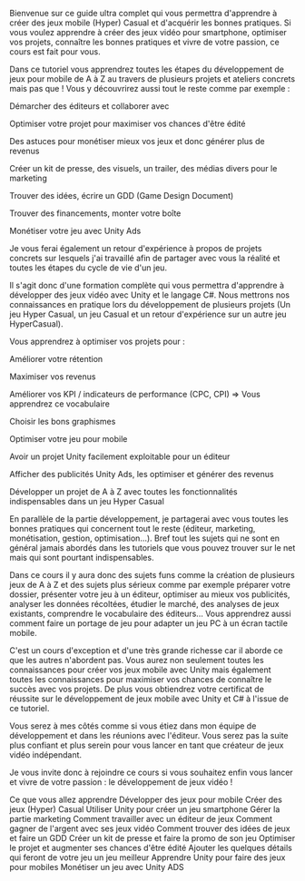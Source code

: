 Bienvenue sur ce guide ultra complet qui vous permettra d'apprendre à créer des jeux mobile (Hyper) Casual et d'acquérir les bonnes pratiques.
Si vous voulez apprendre à créer des jeux vidéo pour smartphone, optimiser vos projets, connaître les bonnes pratiques et vivre de votre passion, ce cours est fait pour vous.

Dans ce tutoriel vous apprendrez toutes les étapes du développement de jeux pour mobile de A à Z au travers de plusieurs projets et ateliers concrets mais pas que ! Vous y découvrirez aussi tout le reste comme par exemple :

Démarcher des éditeurs et collaborer avec

Optimiser votre projet pour maximiser vos chances d'être édité

Des astuces pour monétiser mieux vos jeux et donc générer plus de revenus

Créer un kit de presse, des visuels, un trailer, des médias divers pour le marketing

Trouver des idées, écrire un GDD (Game Design Document)

Trouver des financements, monter votre boîte

Monétiser votre jeu avec Unity Ads

Je vous ferai également un retour d'expérience à propos de projets concrets sur lesquels j'ai travaillé afin de partager avec vous la réalité et toutes les étapes du cycle de vie d'un jeu.

Il s'agit donc d'une formation complète qui vous permettra d'apprendre à développer des jeux vidéo avec Unity et le langage C#. Nous mettrons nos connaissances en pratique lors du développement de plusieurs projets (Un jeu Hyper Casual, un jeu Casual et un retour d'expérience sur un autre jeu HyperCasual).

Vous apprendrez à optimiser vos projets pour :

Améliorer votre rétention

Maximiser vos revenus

Améliorer vos KPI / indicateurs de performance (CPC, CPI) => Vous apprendrez ce vocabulaire

Choisir les bons graphismes

Optimiser votre jeu pour mobile

Avoir un projet Unity facilement exploitable pour un éditeur

Afficher des publicités Unity Ads, les optimiser et générer des revenus

Développer un projet de A à Z avec toutes les fonctionnalités indispensables dans un jeu Hyper Casual

En parallèle de la partie développement, je partagerai avec vous toutes les bonnes pratiques qui concernent tout le reste (éditeur, marketing, monétisation, gestion, optimisation...). Bref tout les sujets qui ne sont en général jamais abordés dans les tutoriels que vous pouvez trouver sur le net mais qui sont pourtant indispensables.

Dans ce cours il y aura donc des sujets funs comme la création de plusieurs jeux de A à Z et des sujets plus sérieux comme par exemple préparer votre dossier, présenter votre jeu à un éditeur, optimiser au mieux vos publicités, analyser les données récoltées, étudier le marché, des analyses de jeux existants, comprendre le vocabulaire des éditeurs...
Vous apprendrez aussi comment faire un portage de jeu pour adapter un jeu PC à un écran tactile mobile.

C'est un cours d'exception et d'une très grande richesse car il aborde ce que les autres n'abordent pas. Vous aurez non seulement toutes les connaissances pour créer vos jeux mobile avec Unity mais également toutes les connaissances pour maximiser vos chances de connaître le succès avec vos projets. De plus vous obtiendrez votre certificat de réussite sur le développement de jeux mobile avec Unity et C# à l'issue de ce tutoriel.

Vous serez à mes côtés comme si vous étiez dans mon équipe de développement et dans les réunions avec l'éditeur. Vous serez pas la suite plus confiant et plus serein pour vous lancer en tant que créateur de jeux vidéo indépendant.

Je vous invite donc à rejoindre ce cours si vous souhaitez enfin vous lancer et vivre de votre passion : le développement de jeux vidéo !



Ce que vous allez apprendre
Développer des jeux pour mobile
Créer des jeux (Hyper) Casual
Utiliser Unity pour créer un jeu smartphone
Gérer la partie marketing
Comment travailler avec un éditeur de jeux
Comment gagner de l'argent avec ses jeux vidéo
Comment trouver des idées de jeux et faire un GDD
Créer un kit de presse et faire la promo de son jeu
Optimiser le projet et augmenter ses chances d'être édité
Ajouter les quelques détails qui feront de votre jeu un jeu meilleur
Apprendre Unity pour faire des jeux pour mobiles
Monétiser un jeu avec Unity ADS
